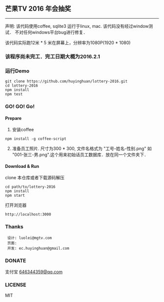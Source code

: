 ## 芒果TV 2016 年会抽奖
----------------

  声明: 该代码使用coffee, sqlite3 运行于linux, mac.  该代码没有经过window测试． 不对任何windows平台bug进行修复．

  该代码实际跑12米 * 5 米在屏幕上，分辨率为1080P(1920 * 1080)

### 该程序尚未完工．完工日期大概为2016.2.1

### 运行Demo

```
git clone https://github.com/huyinghuan/lottery-2016.git
cd lottery-2016
npm install
npm test
```

### GO! GO! Go!

#### Prepare
1. 安装coffee

```
npm install -g coffee-script
```

2. 准备员工照片. 尺寸为300 * 300, 文件名格式为 "工号-姓名-性别.png" 如 "001-张三-男.png".这个用来初始话员工数据库．放在同一个文件夹下．


#### Download & Run
clone 本仓库或者下载源码解压
```
cd path/to/lottery-2016
npm install
npm start
```

打开浏览器
```
http://localhost:3000
```


### Thanks
```
 设计: luolei@mgtv.com
 页面: 
 开发: ec.huyinghuan@gmail.com
```

### DONATE
支付宝 646344359@qq.com

### LICENSE
MIT